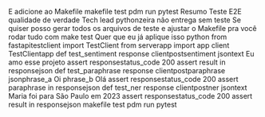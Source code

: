 E adicione ao Makefile
makefile
test
pdm run pytest
Resumo
 Teste E2E  qualidade de verdade
 Tech lead pythonzeira não entrega sem teste
 Se quiser posso gerar todos os arquivos de teste e ajustar o Makefile pra você rodar tudo com make test
Quer que eu já aplique isso
python
from fastapitestclient import TestClient
from serverapp import app
client  TestClientapp
def test_sentiment
response  clientpostsentiment jsontext Eu amo esse projeto
assert responsestatus_code  200
assert result in responsejson
def test_paraphrase
response  clientpostparaphrase jsonphrase_a Oi phrase_b Olá
assert responsestatus_code  200
assert paraphrase in responsejson
def test_ner
response  clientpostner jsontext Maria foi para São Paulo em 2023
assert responsestatus_code  200
assert result in responsejson
makefile
test
pdm run pytest
